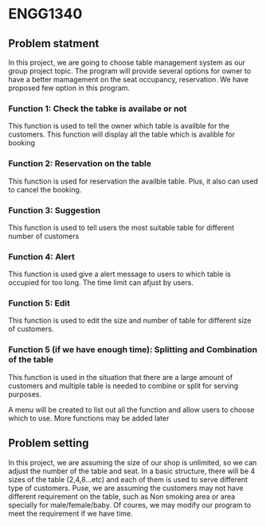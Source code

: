 # ENGG1340
## Problem statment
In this project, we are going to choose table management system as our group project topic. The program will provide several options for owner to have a better mamagement on the seat occupancy, reservation. We have proposed few option in this program.

### Function 1: Check the tabke is availabe or not
This function is used to tell the owner which table is availble for the customers. This function will display all the table which is avalible for booking 

### Function 2: Reservation on the table
This function is used for reservation the availble table. Plus, it also can used to cancel the booking.

### Function 3: Suggestion
This function is used to tell users the most suitable table for different number of customers

### Function 4: Alert 
This function is used give a alert message to users to which table is occupied for too long. The time limit can afjust by users.

### Function 5: Edit
This function is used to edit the size and number of table for different size of customers.

### Function 5 (if we have enough time): Splitting and Combination of the table
This function is used in the situation that there are a large amount of customers and multiple table is needed to combine or split for serving purposes.

A menu will be created to list out all the function and allow users to choose which to use. More functions may be added later

## Problem setting
In this project, we are assuming the size of our shop is unlimited, so we can adjust the number of the table and seat. In a basic structure, there will be 4 sizes of the table (2,4,8...etc) and each of them is used to serve different type of customers. Puse, we are assuming the customers may not have different requirement on the table, such as Non smoking area or area specially for male/female/baby. Of coures, we may modify our program to meet the requirement if we have time. 
